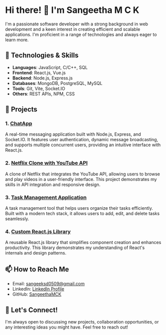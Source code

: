 # Hi there! 👋 I'm Sangeetha M C K

I'm a passionate software developer with a strong background in web development and a keen interest in creating efficient and scalable applications. I'm proficient in a range of technologies and always eager to learn more.

## 🌱 Technologies & Skills

- **Languages**: JavaScript, C/C++, SQL
- **Frontend**: React.js, Vue.js
- **Backend**: Node.js, Express.js
- **Databases**: MongoDB, PostgreSQL, MySQL
- **Tools**: Git, Vite, Socket.IO
- **Others**: REST APIs, NPM, CSS

## 🚀 Projects

### 1. [ChatApp](https://github.com/SangeethaMCK/ChatApp)
A real-time messaging application built with Node.js, Express, and Socket.IO. It features user authentication, dynamic message broadcasting, and supports multiple concurrent users, providing an intuitive interface with React.js.

### 2. [Netflix Clone with YouTube API](https://github.com/SangeethaMCK/Netflix-Clone)
A clone of Netflix that integrates the YouTube API, allowing users to browse and play videos in a user-friendly interface. This project demonstrates my skills in API integration and responsive design.

### 3. [Task Management Application](https://github.com/SangeethaMCK/TaskManager)
A task management tool that helps users organize their tasks efficiently. Built with a modern tech stack, it allows users to add, edit, and delete tasks seamlessly.

### 4. [Custom React.js Library](https://github.com/SangeethaMCK/CustomReactLibrary)
A reusable React.js library that simplifies component creation and enhances productivity. This library demonstrates my understanding of React's internals and design patterns.

## 📫 How to Reach Me

- Email: [sangeeksd0509@gmail.com](mailto:sangeeksd0509@gmail.com)
- LinkedIn: [LinkedIn Profile](https://www.linkedin.com/in/sangeetha-mck)
- GitHub: [SangeethaMCK](https://github.com/SangeethaMCK)

## 🌟 Let's Connect!

I'm always open to discussing new projects, collaboration opportunities, or any interesting ideas you might have. Feel free to reach out!

